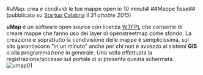 #uMap: crea e condividi le tue mappe open in 10 minuti#
##Mappe fisse##
(pubblicato su [Startup Calabria](http://www.startupcalabria.com) il *31 ottobre 2015*)

**uMap** è un software open source con licenza [WTFPL](https://it.wikipedia.org/wiki/WTFPL) che consente di creare mappe che fanno uso dei layer di openstreetmap come sfondo.
La creazione e soprattutto la condivisione delle mappe è semplicissima, sul sito garantiscono "in un minuto" anche per chi non è avvezzo ai sistemi **GIS** o alla programmazione in generale.
Una volta effettuata la registrazione/accesso sul portale ci si presenta questa schermata.
![umap01](https://github.com/nickprock/dataculture_osm/blob/master/img/uMap01.png)
